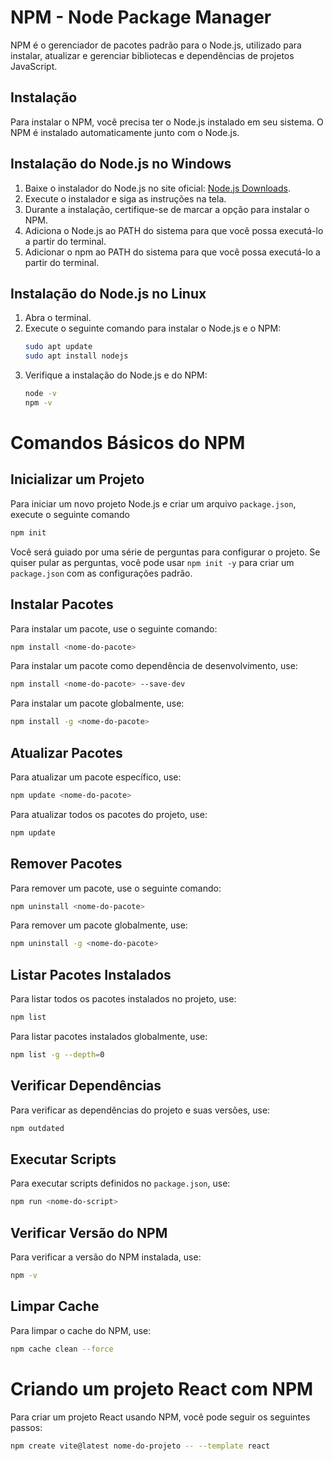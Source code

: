 # NPM - Node Package Manager

NPM é o gerenciador de pacotes padrão para o Node.js, utilizado para instalar, atualizar e gerenciar bibliotecas e dependências de projetos JavaScript.

## Instalação

Para instalar o NPM, você precisa ter o Node.js instalado em seu sistema. O NPM é instalado automaticamente junto com o Node.js.

## Instalação do Node.js no Windows

1. Baixe o instalador do Node.js no site oficial: [Node.js Downloads](https://nodejs.org/en/download/).
2. Execute o instalador e siga as instruções na tela.
3. Durante a instalação, certifique-se de marcar a opção para instalar o NPM.
4. Adiciona o Node.js ao PATH do sistema para que você possa executá-lo a partir do terminal.
5. Adicionar o npm ao PATH do sistema para que você possa executá-lo a partir do terminal.

## Instalação do Node.js no Linux

1. Abra o terminal.
2. Execute o seguinte comando para instalar o Node.js e o NPM:
   ```bash
   sudo apt update
   sudo apt install nodejs
   ```
3. Verifique a instalação do Node.js e do NPM:
   ```bash
   node -v
   npm -v
   ```

# Comandos Básicos do NPM

## Inicializar um Projeto

Para iniciar um novo projeto Node.js e criar um arquivo `package.json`, execute o seguinte comando

```bash
npm init
```

Você será guiado por uma série de perguntas para configurar o projeto. Se quiser pular as perguntas, você pode usar `npm init -y` para criar um `package.json` com as configurações padrão.

## Instalar Pacotes

Para instalar um pacote, use o seguinte comando:

```bash
npm install <nome-do-pacote>
```

Para instalar um pacote como dependência de desenvolvimento, use:

```bash
npm install <nome-do-pacote> --save-dev
```

Para instalar um pacote globalmente, use:

```bash
npm install -g <nome-do-pacote>
```

## Atualizar Pacotes

Para atualizar um pacote específico, use:

```bash
npm update <nome-do-pacote>
```

Para atualizar todos os pacotes do projeto, use:

```bash
npm update
```

## Remover Pacotes

Para remover um pacote, use o seguinte comando:

```bash
npm uninstall <nome-do-pacote>
```

Para remover um pacote globalmente, use:

```bash
npm uninstall -g <nome-do-pacote>
```

## Listar Pacotes Instalados

Para listar todos os pacotes instalados no projeto, use:

```bash
npm list
```

Para listar pacotes instalados globalmente, use:

```bash
npm list -g --depth=0
```

## Verificar Dependências

Para verificar as dependências do projeto e suas versões, use:

```bash
npm outdated
```

## Executar Scripts

Para executar scripts definidos no `package.json`, use:

```bash
npm run <nome-do-script>
```

## Verificar Versão do NPM

Para verificar a versão do NPM instalada, use:

```bash
npm -v
```

## Limpar Cache

Para limpar o cache do NPM, use:

```bash
npm cache clean --force
```

# Criando um projeto React com NPM

Para criar um projeto React usando NPM, você pode seguir os seguintes passos:

```bash
npm create vite@latest nome-do-projeto -- --template react
```
